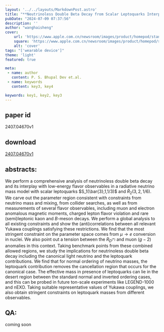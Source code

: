 ```yaml
---
layout: '../../layouts/MarkdownPost.astro'
title: "**Neutrinoless Double Beta Decay from Scalar Leptoquarks Interplay with Neutrino Mass and Flavor Physics**"
pubDate: "2024-07-09 07:37:56"
description: ''
author: "wanghaisheng"
cover:
    url: 'https://www.apple.com.cn/newsroom/images/product/homepod/standard/Apple-HomePod-hero-230118_big.jpg.large_2x.jpg'
    square: 'https://www.apple.com.cn/newsroom/images/product/homepod/standard/Apple-HomePod-hero-230118_big.jpg.large_2x.jpg'
    alt: 'cover'
tags: "['wearable device']"
theme: 'light'
featured: true

meta:
 - name: author
   content: P. S. Bhupal Dev et.al.
 - name: keywords
   content: key3, key4

keywords: key1, key2, key3
---
```


## paper id
2407.04670v1
## download
[2407.04670v1](http://arxiv.org/abs/2407.04670v1)
## abstracts:
We perform a comprehensive analysis of neutrinoless double beta decay and its interplay with low-energy flavor observables in a radiative neutrino mass model with scalar leptoquarks $S_1(\bar{3},1,1/3)$ and $\widetilde{R}_2(3,2,1/6)$. We carve out the parameter region consistent with constraints from neutrino mass and mixing, from collider searches, as well as from measurements of several flavor observables, including muon and electron anomalous magnetic moments, charged lepton flavor violation and rare (semi)leptonic kaon and $B$-meson decays. We perform a global analysis to all existing constraints and show the (anti)correlations between all relevant Yukawa couplings satisfying these restrictions. We find that the most stringent constraint on the parameter space comes from $\mu \to e$ conversion in nuclei. We also point out a tension between the $R_{D^{(*)}}$ and muon $(g-2)$ anomalies in this context. Taking benchmark points from these combined allowed regions, we study the implications for neutrinoless double beta decay including the canonical light neutrino and the leptoquark contributions. We find that for normal ordering of neutrino masses, the leptoquark contribution removes the cancellation region that occurs for the canonical case. The effective mass in presence of leptoquarks can lie in the desert region between the standard normal and inverted ordering cases, and this can be probed in future ton-scale experiments like LEGEND-1000 and nEXO. Taking suitable representative values of Yukawa couplings, we also obtain stringent constraints on leptoquark masses from different observables.
## QA:
coming soon
